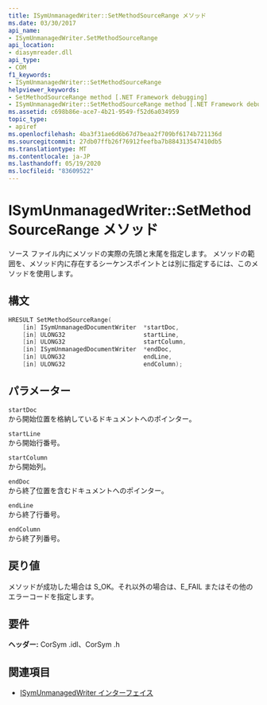 ```yaml
---
title: ISymUnmanagedWriter::SetMethodSourceRange メソッド
ms.date: 03/30/2017
api_name:
- ISymUnmanagedWriter.SetMethodSourceRange
api_location:
- diasymreader.dll
api_type:
- COM
f1_keywords:
- ISymUnmanagedWriter::SetMethodSourceRange
helpviewer_keywords:
- SetMethodSourceRange method [.NET Framework debugging]
- ISymUnmanagedWriter::SetMethodSourceRange method [.NET Framework debugging]
ms.assetid: c698b86e-ace7-4b21-9549-f52d6a034959
topic_type:
- apiref
ms.openlocfilehash: 4ba3f31ae6d6b67d7beaa2f709bf6174b721136d
ms.sourcegitcommit: 27db07ffb26f76912feefba7b884313547410db5
ms.translationtype: MT
ms.contentlocale: ja-JP
ms.lasthandoff: 05/19/2020
ms.locfileid: "83609522"
---
```

# <a name="isymunmanagedwritersetmethodsourcerange-method"></a>ISymUnmanagedWriter::SetMethodSourceRange メソッド
ソース ファイル内にメソッドの実際の先頭と末尾を指定します。 メソッドの範囲を、メソッド内に存在するシーケンスポイントとは別に指定するには、このメソッドを使用します。  
  
## <a name="syntax"></a>構文  
  
```cpp  
HRESULT SetMethodSourceRange(  
    [in] ISymUnmanagedDocumentWriter  *startDoc,  
    [in] ULONG32                      startLine,  
    [in] ULONG32                      startColumn,  
    [in] ISymUnmanagedDocumentWriter  *endDoc,  
    [in] ULONG32                      endLine,  
    [in] ULONG32                      endColumn);  
```  
  
## <a name="parameters"></a>パラメーター  
 `startDoc`  
 から開始位置を格納しているドキュメントへのポインター。  
  
 `startLine`  
 から開始行番号。  
  
 `startColumn`  
 から開始列。  
  
 `endDoc`  
 から終了位置を含むドキュメントへのポインター。  
  
 `endLine`  
 から終了行番号。  
  
 `endColumn`  
 から終了列番号。  
  
## <a name="return-value"></a>戻り値  
 メソッドが成功した場合は S_OK。それ以外の場合は、E_FAIL またはその他のエラーコードを指定します。  
  
## <a name="requirements"></a>要件  
 **ヘッダー:** CorSym .idl、CorSym .h  
  
## <a name="see-also"></a>関連項目

- [ISymUnmanagedWriter インターフェイス](isymunmanagedwriter-interface.md)
